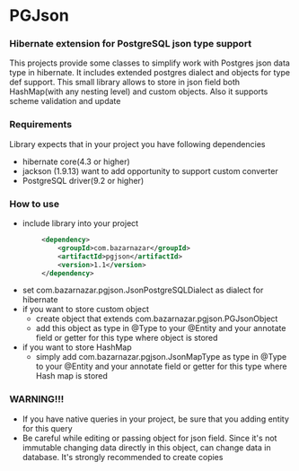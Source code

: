 # PGJson #

### Hibernate extension for PostgreSQL json type support ###

This projects provide some classes to simplify work with Postgres json data type in hibernate. It includes extended postgres dialect and objects for type def support. This small library allows to store in json field both HashMap(with any nesting level) and custom objects. Also it supports scheme validation and update

### Requirements ###

Library expects that in your project you have following dependencies
* hibernate core(4.3 or higher)
* jackson (1.9.13) want to add opportunity to support custom converter
* PostgreSQL driver(9.2 or higher)

### How to use ###
* include library into your project
```xml
        <dependency>
            <groupId>com.bazarnazar</groupId>
            <artifactId>pgjson</artifactId>
            <version>1.1</version>
        </dependency>
```
* set com.bazarnazar.pgjson.JsonPostgreSQLDialect as dialect for hibernate
* if you want to store custom object
    * create object that extends com.bazarnazar.pgjson.PGJsonObject
    * add this object as type in @Type to your @Entity and your annotate field or getter for this type where object is stored
* if you want to store HashMap
    * simply add com.bazarnazar.pgjson.JsonMapType as type in @Type to your @Entity and your annotate field or getter for this type where Hash map is stored

### WARNING!!! ####
* If you have native queries in your project, be sure that you adding entity for this query
* Be careful while editing or passing object for json field. Since it's not immutable changing data directly in this object, can change data in database. It's strongly recommended to create copies

